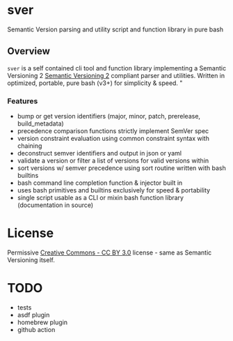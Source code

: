 # sver
Semantic Version parsing and utility script and function library in pure bash

## Overview
`sver` is a self contained cli tool and function library implementing a Semantic
Versioning 2 [Semantic Versioning 2](https://semver.org) compliant parser and
utilities. Written in optimized, portable, pure bash (v3+) for simplicity & speed.
"

### Features
- bump or get version identifiers (major, minor, patch, prerelease, build_metadata)
- precedence comparison functions strictly implement SemVer spec
- version constraint evaluation using common constraint syntax with chaining
- deconstruct semver identifiers and output in json or yaml
- validate a version or filter a list of versions for valid versions within
- sort versions w/ semver precedence using sort routine written with bash builtins
- bash command line completion function & injector built in
- uses bash primitives and builtins exclusively for speed & portability
- single script usable as a CLI or mixin bash function library (documentation in source)

# License
Permissive [Creative Commons - CC BY 3.0](https://creativecommons.org/licenses/by/3.0/)
license - same as Semantic Versioning itself.

# TODO
- tests
- asdf plugin
- homebrew plugin
- github action
